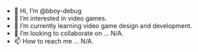- 👋 Hi, I’m @bboy-debug
- 👀 I’m interested in video games.
- 🌱 I’m currently learning video game design and development.
- 💞️ I’m looking to collaborate on ... N/A.
- 📫 How to reach me ... N/A.

<!---
bboy-debug/bboy-debug is a ✨ special ✨ repository because its `README.md` (this file) appears on your GitHub profile.
You can click the Preview link to take a look at your changes.
--->

